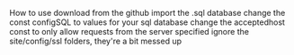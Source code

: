 How to use
download from the github
import the .sql database
change the const configSQL to values for your sql database
change the acceptedhost const to only allow requests from the server specified
ignore the site/config/ssl folders, they're a bit messed up